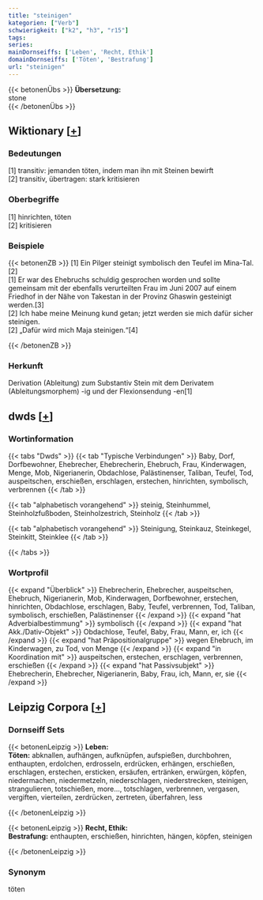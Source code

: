 ```yaml
---
title: "steinigen"
kategorien: ["Verb"]
schwierigkeit: ["k2", "h3", "r15"]
tags:
series:
mainDornseiffs: ['Leben', 'Recht, Ethik']
domainDornseiffs: ['Töten', 'Bestrafung']
url: "steinigen"
---
```


{{< betonenÜbs >}}
**Übersetzung:**  
stone  
{{< /betonenÜbs >}}

## Wiktionary [[+](https://de.wiktionary.org/wiki/steinigen)]

### Bedeutungen
[1] transitiv: jemanden töten, indem man ihn mit Steinen bewirft  
[2] transitiv, übertragen: stark kritisieren  

### Oberbegriffe
[1] hinrichten, töten  
[2] kritisieren  

### Beispiele
{{< betonenZB >}}
[1] Ein Pilger steinigt symbolisch den Teufel im Mina-Tal.[2]  
[1] Er war des Ehebruchs schuldig gesprochen worden und sollte gemeinsam mit der ebenfalls verurteilten Frau im Juni 2007 auf einem Friedhof in der Nähe von Takestan in der Provinz Ghaswin gesteinigt werden.[3]  
[2] Ich habe meine Meinung kund getan; jetzt werden sie mich dafür sicher steinigen.  
[2] „Dafür wird mich Maja steinigen.“[4]  

{{< /betonenZB >}}
### Herkunft
Derivation (Ableitung) zum Substantiv Stein mit dem Derivatem (Ableitungsmorphem) -ig und der Flexionsendung -en[1]  



## dwds [[+](https://www.dwds.de/wb/steinigen)]

### Wortinformation
{{< tabs "Dwds" >}}
{{< tab "Typische Verbindungen" >}}
Baby, Dorf, Dorfbewohner, Ehebrecher, Ehebrecherin, Ehebruch, Frau, Kinderwagen, Menge, Mob, Nigerianerin, Obdachlose, Palästinenser, Taliban, Teufel, Tod, auspeitschen, erschießen, erschlagen, erstechen, hinrichten, symbolisch, verbrennen
{{< /tab >}}

{{< tab "alphabetisch vorangehend" >}}
steinig, Steinhummel, Steinholzfußboden, Steinholzestrich, Steinholz
{{< /tab >}}

{{< tab "alphabetisch vorangehend" >}}
Steinigung, Steinkauz, Steinkegel, Steinkitt, Steinklee
{{< /tab >}}

{{< /tabs >}}

### Wortprofil
{{< expand "Überblick" >}} Ehebrecherin, Ehebrecher, auspeitschen, Ehebruch, Nigerianerin, Mob, Kinderwagen, Dorfbewohner, erstechen, hinrichten, Obdachlose, erschlagen, Baby, Teufel, verbrennen, Tod, Taliban, symbolisch, erschießen, Palästinenser {{< /expand >}}
{{< expand "hat Adverbialbestimmung" >}} symbolisch {{< /expand >}}
{{< expand "hat Akk./Dativ-Objekt" >}} Obdachlose, Teufel, Baby, Frau, Mann, er, ich {{< /expand >}}
{{< expand "hat Präpositionalgruppe" >}} wegen Ehebruch, im Kinderwagen, zu Tod, von Menge {{< /expand >}}
{{< expand "in Koordination mit" >}} auspeitschen, erstechen, erschlagen, verbrennen, erschießen {{< /expand >}}
{{< expand "hat Passivsubjekt" >}} Ehebrecherin, Ehebrecher, Nigerianerin, Baby, Frau, ich, Mann, er, sie {{< /expand >}}

## Leipzig Corpora [[+](https://corpora.uni-leipzig.de/en/res?word=steinigen&corpusId=deu_newscrawl-public_2018)]

### Dornseiff Sets
{{< betonenLeipzig >}}
**Leben:**  
**Töten:** abknallen, aufhängen, aufknüpfen, aufspießen, durchbohren, enthaupten, erdolchen, erdrosseln, erdrücken, erhängen, erschießen, erschlagen, erstechen, ersticken, ersäufen, ertränken, erwürgen, köpfen, niedermachen, niedermetzeln, niederschlagen, niederstrecken, steinigen, strangulieren, totschießen, more..., totschlagen, verbrennen, vergasen, vergiften, vierteilen, zerdrücken, zertreten, überfahren, less  

{{< /betonenLeipzig >}}


{{< betonenLeipzig >}}
**Recht, Ethik:**  
**Bestrafung:** enthaupten, erschießen, hinrichten, hängen, köpfen, steinigen  

{{< /betonenLeipzig >}}

### Synonym
töten


